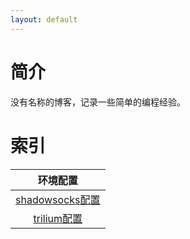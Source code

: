 ```yaml
---
layout: default
---
```



# 简介


没有名称的博客，记录一些简单的编程经验。


# 索引

| 环境配置                                                |
|:-------------------------------------------------------:|
| [shadowsocks配置](./内容/环境配置/shadowsocks配置.html) |
| [trilium配置](./内容/环境配置/trilium配置.html)         |
